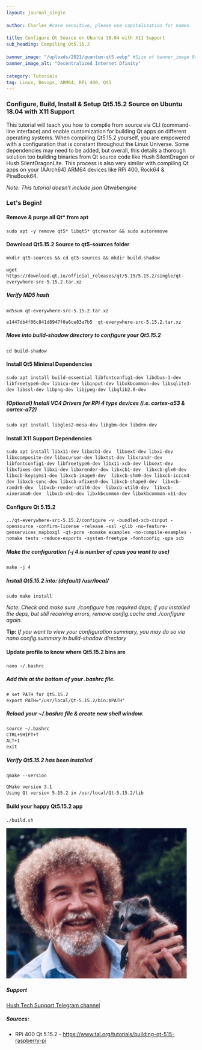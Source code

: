 ```yaml
---
layout: journal_single

author: Charles #case sensitive, please use capitalization for names.

title: Configure Qt Source on Ubuntu 18.04 with X11 Support
sub_heading: Compiling Qt5.15.2

banner_image: "/uploads/2021/quantum-qt5.webp" #Size of banner_image 840x473
banner_image_alt: "Decentralized Internet Dfinity"

category: Tutorials
tag: Linux, Devops, ARM64, RPi 400, Qt5
---
```

### Configure, Build, Install & Setup Qt5.15.2 Source on Ubuntu 18.04 with X11 Support

This tutorial will teach you how to compile from source via CLI (command-line interface) and enable customization for building Qt apps on different operating systems. When compiling Qt5.15.2 yourself, you are empowered with a configuration that is constant throughout the Linux Universe. Some dependencies may need to be added, but overall, this details a thorough solution too building binaries from Qt source code like Hush SilentDragon or Hush SilentDragonLite. This process is also very similar with compiling Qt apps on your (AArch64) ARM64 devices like RPi 400, Rock64 & PineBook64.

*Note: This tutorial doesn't include json Qtwebengine*

### Let's Begin!

#### Remove & purge all Qt* from apt
`sudo apt -y remove qt5* libqt5* qtcreator && sudo autoremove`

#### Download Qt5.15.2 Source to qt5-sources folder
```
mkdir qt5-sources && cd qt5-sources && mkdir build-shadow

wget https://download.qt.io/official_releases/qt/5.15/5.15.2/single/qt-everywhere-src-5.15.2.tar.xz
```

##### Verify MD5 hash
`md5sum qt-everywhere-src-5.15.2.tar.xz`

```
e1447db4f06c841d8947f0a6ce83a7b5  qt-everywhere-src-5.15.2.tar.xz
```
##### Move into build-shadow directory to configure your Qt5.15.2
`cd build-shadow`

#### Install Qt5 Minimal Dependencies
```
sudo apt install build-essential libfontconfig1-dev libdbus-1-dev libfreetype6-dev libicu-dev libinput-dev libxkbcommon-dev libsqlite3-dev libssl-dev libpng-dev libjpeg-dev libglib2.0-dev
```

##### (Optional) Install VC4 Drivers for RPi 4 type devices (i.e. cortex-a53 & cortex-a72)
`sudo apt install libgles2-mesa-dev libgbm-dev libdrm-dev`

#### Install X11 Support Dependencies
```
sudo apt install libx11-dev libxcb1-dev  libxext-dev libxi-dev libxcomposite-dev libxcursor-dev libxtst-dev libxrandr-dev libfontconfig1-dev libfreetype6-dev libx11-xcb-dev libxext-dev libxfixes-dev libxi-dev libxrender-dev libxcb1-dev  libxcb-glx0-dev  libxcb-keysyms1-dev libxcb-image0-dev  libxcb-shm0-dev libxcb-icccm4-dev libxcb-sync-dev libxcb-xfixes0-dev libxcb-shape0-dev  libxcb-randr0-dev  libxcb-render-util0-dev  libxcb-util0-dev  libxcb-xinerama0-dev  libxcb-xkb-dev libxkbcommon-dev libxkbcommon-x11-dev
```

#### Configure Qt 5.15.2

```
../qt-everywhere-src-5.15.2/configure -v -bundled-xcb-xinput -opensource -confirm-license -release -ssl -glib -no-feature-geoservices_mapboxgl -qt-pcre -nomake examples -no-compile-examples -nomake tests -reduce-exports -system-freetype -fontconfig -qpa xcb
```
##### Make the configuration *(-j 4 is number of cpus you want to use)*
`make -j 4`

##### Install Qt5.15.2 into: *(default) /usr/local/*
`sudo make install`

*Note: Check and make sure ./configure has required deps; if you installed the deps, but still receiving errors, remove config.cache and ./configure again.*

**Tip:** *If you want to view your configuration summary, you may do so via nano config.summary in build-shadow directory*

#### Update profile to know where Qt5.15.2 bins are

`nano ~/.bashrc`

##### Add this at the bottom of your .bashrc file.

```
# set PATH for Qt5.15.2
export PATH="/usr/local/Qt-5.15.2/bin:$PATH"
```

##### Reload your ~/.bashrc file & create new shell window.
```
source ~/.bashrc
CTRL+SHIFT+T
ALT+1
exit
```
##### Verify Qt5.15.2 has been installed
`qmake --version`

```
QMake version 3.1
Using Qt version 5.15.2 in /usr/local/Qt-5.15.2/lib
```
#### Build your happy Qt5.15.2 app

`./build.sh`

![happy little apps](/uploads/2021/bob-ross-happy.gif)

##### Support
[Hush Tech Support Telegram channel](https://t.me/hush8support)

##### Sources:

* RPi 400 Qt 5.15.2 - <https://www.tal.org/tutorials/building-qt-515-raspberry-pi>
